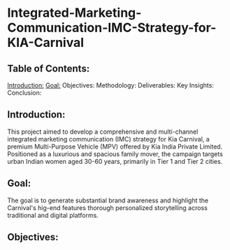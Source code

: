 # Integrated-Marketing-Communication-IMC-Strategy-for-KIA-Carnival

## Table of Contents:
[Introduction:](#Introduction)
[Goal:](#Goal)
Objectives:
Methodology:
Deliverables:
Key Insights:
Conclusion:

## Introduction:
This project aimed to develop a comprehensive and multi-channel integrated marketing communication (IMC) strategy for Kia Carnival, a premium Multi-Purpose Vehicle (MPV) offered by Kia India Private Limited. Positioned as a luxurious and spacious family mover, the campaign targets urban Indian women aged 30-60 years, primarily in Tier 1 and Tier 2 cities. 

## Goal:
The goal is to generate substantial brand awareness and highlight the Carnival's hig-end features thorough personalized storytelling across traditional and digital platforms.

## Objectives:

